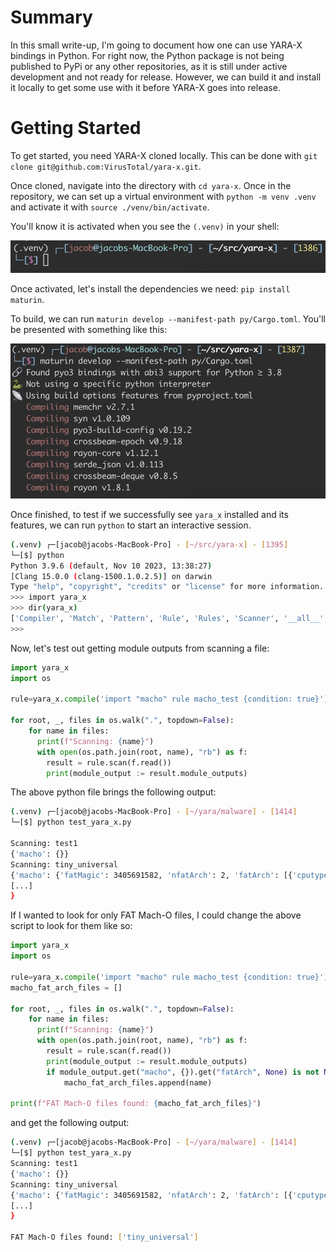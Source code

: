 # Summary
In this small write-up, I'm going to document how one can use YARA-X bindings in Python. For right now, the Python package is not being published to PyPi or any other repositories, as it is still under active development and not ready for release. However, we can build it and install it locally to get some use with it before YARA-X goes into release.

# Getting Started
To get started, you need YARA-X cloned locally. This can be done with `git clone git@github.com:VirusTotal/yara-x.git`.

Once cloned, navigate into the directory with `cd yara-x`. Once in the repository, we can set up a virtual environment with `python -m venv .venv` and activate it with `source ./venv/bin/activate`.

You'll know it is activated when you see the `(.venv)` in your shell:

![venv output](/static/images/yara-x-bindings-py/venv.png)

Once activated, let's install the dependencies we need:
`pip install maturin`.

To build, we can run `maturin develop --manifest-path py/Cargo.toml`. You'll be presented with something like this:

![maturin output](/static/images/yara-x-bindings-py/maturin.png)

Once finished, to test if we successfully see `yara_x` installed and its features, we can run `python` to start an interactive session.

```bash
(.venv) ┌─[jacob@jacobs-MacBook-Pro] - [~/src/yara-x] - [1395]
└─[$] python                                                                                               [18:53:37]
Python 3.9.6 (default, Nov 10 2023, 13:38:27)
[Clang 15.0.0 (clang-1500.1.0.2.5)] on darwin
Type "help", "copyright", "credits" or "license" for more information.
>>> import yara_x
>>> dir(yara_x)
['Compiler', 'Match', 'Pattern', 'Rule', 'Rules', 'Scanner', '__all__', '__builtins__', '__cached__', '__doc__', '__file__', '__loader__', '__name__', '__package__', '__path__', '__spec__', 'compile', 'yara_x']
>>>
```


Now, let's test out getting module outputs from scanning a file:

```python
import yara_x
import os

rule=yara_x.compile('import "macho" rule macho_test {condition: true}')

for root, _, files in os.walk(".", topdown=False):
    for name in files:
      print(f"Scanning: {name}")
      with open(os.path.join(root, name), "rb") as f:
        result = rule.scan(f.read())
		print(module_output := result.module_outputs)
```

The above python file brings the following output:

```bash
(.venv) ┌─[jacob@jacobs-MacBook-Pro] - [~/yara/malware] - [1414]
└─[$] python test_yara_x.py                                                                                                     

Scanning: test1
{'macho': {}}
Scanning: tiny_universal
{'macho': {'fatMagic': 3405691582, 'nfatArch': 2, 'fatArch': [{'cputype': 7, 'cpusubtype': 3, 'offset': '4096', 'size': '8512', 'align': 12, 'reserved': 0}, {'cputype': 16777223, 'cpusubtype': 2147483651, 'offset': '16384', 'size': '8544', 'align': 12, 'reserved': 0}], 'file': [{'magic': 3472551422, 'cputype': 7, 'cpusubtype': 3, 'filetype': 2, 'ncmds': 16, 'sizeofcmds': 1060, 'flags': 18874501, 'numberOfSegments': '4', 'dynamicLinker': 'L3Vzci9saWIvZHlsZA==', 'entryPoint': '3808', 'stackSize': '0', 'sourceVersion': '0.0.0.0.0', 'segments': [{'segname': 'X19QQUdFWkVSTw==', 'vmaddr': '0', 'vmsize': '4096', 'fileoff': '0', 'filesize': '0', 'maxprot': 0, 'initprot': 0, 'nsects': 0, 'flags': 0}, {'segname': 'X19URVhU', 'vmaddr': '4096', 'vmsize': '4096', 'fileoff': '0', 'filesize': '4096', 'maxprot': 7, 'initprot': 5, 'nsects': 5, 'flags': 0, 'sections': [{'segname': 'X19URVhU', 'sectname': 'X190ZXh0', 'addr': '7824', 'size': '214', 'offset': 3728, 'align': 4, 'reloff': 0, 'nreloc': 0, 'flags': 2147484672, 'reserved1': 0, 'reserved2': 0}, {'segname': 'X19URVhU'
[...]
}
```

If I wanted to look for only FAT Mach-O files, I could change the above script to look for them like so:

```python
import yara_x
import os

rule=yara_x.compile('import "macho" rule macho_test {condition: true}')
macho_fat_arch_files = []

for root, _, files in os.walk(".", topdown=False):
    for name in files:
      print(f"Scanning: {name}")
      with open(os.path.join(root, name), "rb") as f:
        result = rule.scan(f.read())
        print(module_output := result.module_outputs)
        if module_output.get("macho", {}).get("fatArch", None) is not None:
            macho_fat_arch_files.append(name)
    
print(f"FAT Mach-O files found: {macho_fat_arch_files}")
```

and get the following output:

```bash
(.venv) ┌─[jacob@jacobs-MacBook-Pro] - [~/yara/malware] - [1414]
└─[$] python test_yara_x.py                                                                                                                                                           [19:47:49]
Scanning: test1
{'macho': {}}
Scanning: tiny_universal
{'macho': {'fatMagic': 3405691582, 'nfatArch': 2, 'fatArch': [{'cputype': 7, 'cpusubtype': 3, 'offset': '4096', 'size': '8512', 'align': 12, 'reserved': 0}, {'cputype': 16777223, 'cpusubtype': 2147483651, 'offset': '16384', 'size': '8544', 'align': 12, 'reserved': 0}], 'file': [{'magic': 3472551422, 'cputype': 7, 'cpusubtype': 3, 'filetype': 2, 'ncmds': 16, 'sizeofcmds': 1060, 'flags': 18874501, 'numberOfSegments': '4', 'dynamicLinker': 'L3Vzci9saWIvZHlsZA==', 'entryPoint': '3808', 'stackSize': '0', 'sourceVersion': '0.0.0.0.0', 'segments': [{'segname': 'X19QQUdFWkVSTw==', 'vmaddr': '0', 'vmsize': '4096', 'fileoff': '0', 'filesize': '0', 'maxprot': 0, 'initprot': 0, 'nsects': 0, 'flags': 0}, {'segname': 'X19URVhU', 'vmaddr': '4096', 'vmsize': '4096', 'fileoff': '0', 'filesize': '4096', 'maxprot': 7, 'initprot': 5, 'nsects': 5, 'flags': 0, 'sections': [{'segname': 'X19URVhU', 'sectname': 'X190ZXh0', 'addr': '7824', 'size': '214', 'offset': 3728, 'align': 4, 'reloff': 0, 'nreloc': 0, 'flags': 2147484672, 'reserved1': 0, 'reserved2': 0}, {'segname': 'X19URVhU'
[...]
}

FAT Mach-O files found: ['tiny_universal']
```